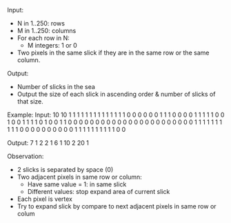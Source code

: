 Input:
- N in 1..250: rows
- M in 1..250: columns
- For each row in N:
    - M integers: 1 or 0
-  Two pixels in the same slick if they are in the same row or the same column.

Output:
- Number of slicks in the sea
- Output the size of each slick in ascending order & number of slicks of that size.

Example:
Input:
10 10
1 1 1 1 1 1 1 1 1 1
1 1 1 1 0 0 0 0 0 0
1 1 1 0 0 0 0 1 1 1
1 1 0 0 1 0 0 1 1 1
1 0 1 0 0 1 1 0 0 0
0 0 0 0 0 0 0 0 0 0
0 0 0 0 0 0 0 0 0 0
1 1 1 1 1 1 1 1 1 1
0 0 0 0 0 0 0 0 0 0
1 1 1 1 1 1 1 1 1 1
0 0

Output:
7
1 2
2 1
6 1
10 2
20 1

Observation:
- 2 slicks is separated by space (0)
- Two adjacent pixels in same row or column:
    - Have same value = 1: in same slick
    - Different values: stop expand area of current slick
- Each pixel is vertex
- Try to expand slick by compare to next adjacent pixels in same row or colum
